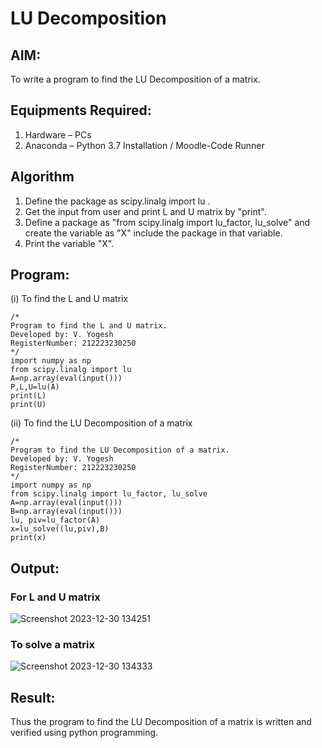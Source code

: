 # LU Decomposition 

## AIM:
To write a program to find the LU Decomposition of a matrix.

## Equipments Required:
1. Hardware – PCs
2. Anaconda – Python 3.7 Installation / Moodle-Code Runner

## Algorithm
1. Define the package as scipy.linalg import lu .
2. Get the input from user and print L and U matrix by "print".
3. Define a package as "from scipy.linalg import lu_factor, lu_solve" and create the variable as "X" include the package in that variable.
4. Print the variable "X".
 
## Program:
(i) To find the L and U matrix
```
/*
Program to find the L and U matrix.
Developed by: V. Yogesh
RegisterNumber: 212223230250
*/
import numpy as np
from scipy.linalg import lu
A=np.array(eval(input()))
P,L,U=lu(A)
print(L)
print(U)
```
(ii) To find the LU Decomposition of a matrix
```
/*
Program to find the LU Decomposition of a matrix.
Developed by: V. Yogesh
RegisterNumber: 212223230250
*/
import numpy as np
from scipy.linalg import lu_factor, lu_solve
A=np.array(eval(input()))
B=np.array(eval(input()))
lu, piv=lu_factor(A)
x=lu_solve((lu,piv),B)
print(x)
```

## Output:
### For L and U matrix
![Screenshot 2023-12-30 134251](https://github.com/Yogesh-Yogi-1/LU-Decomposition/assets/148514598/ed880366-8170-4f32-b842-de4baefc2f27)

### To solve a matrix
![Screenshot 2023-12-30 134333](https://github.com/Yogesh-Yogi-1/LU-Decomposition/assets/148514598/a390ba84-414a-4d6e-9bb1-11d20b4539fe)


## Result:
Thus the program to find the LU Decomposition of a matrix is written and verified using python programming.

